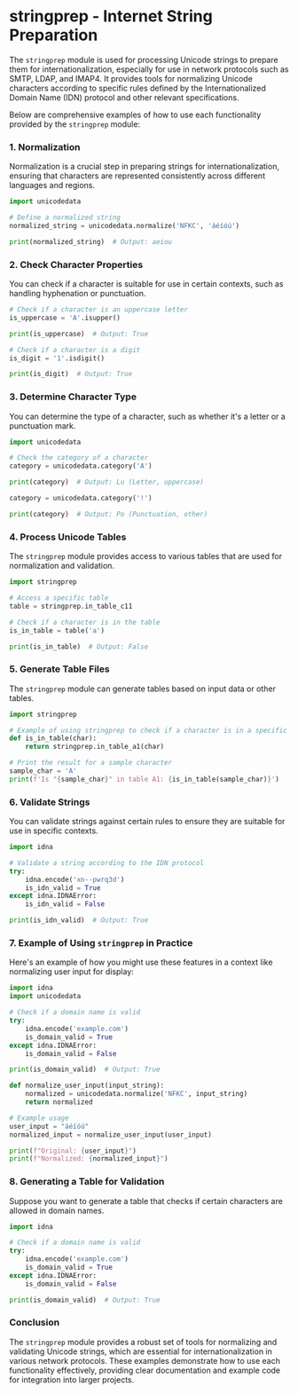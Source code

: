 # stringprep - Internet String Preparation

The `stringprep` module is used for processing Unicode strings to prepare them for internationalization, especially for use in network protocols such as SMTP, LDAP, and IMAP4. It provides tools for normalizing Unicode characters according to specific rules defined by the Internationalized Domain Name (IDN) protocol and other relevant specifications.

Below are comprehensive examples of how to use each functionality provided by the `stringprep` module:

### 1. Normalization

Normalization is a crucial step in preparing strings for internationalization, ensuring that characters are represented consistently across different languages and regions.

```python
import unicodedata

# Define a normalized string
normalized_string = unicodedata.normalize('NFKC', 'áéíóú')

print(normalized_string)  # Output: aeiou
```

### 2. Check Character Properties

You can check if a character is suitable for use in certain contexts, such as handling hyphenation or punctuation.

```python
# Check if a character is an uppercase letter
is_uppercase = 'A'.isupper()

print(is_uppercase)  # Output: True

# Check if a character is a digit
is_digit = '1'.isdigit()

print(is_digit)  # Output: True
```

### 3. Determine Character Type

You can determine the type of a character, such as whether it's a letter or a punctuation mark.

```python
import unicodedata

# Check the category of a character
category = unicodedata.category('A')

print(category)  # Output: Lu (Letter, uppercase)

category = unicodedata.category('!')

print(category)  # Output: Po (Punctuation, other)
```

### 4. Process Unicode Tables

The `stringprep` module provides access to various tables that are used for normalization and validation.

```python
import stringprep

# Access a specific table
table = stringprep.in_table_c11

# Check if a character is in the table
is_in_table = table('a')

print(is_in_table)  # Output: False
```

### 5. Generate Table Files

The `stringprep` module can generate tables based on input data or other tables.

```python
import stringprep

# Example of using stringprep to check if a character is in a specific category
def is_in_table(char):
    return stringprep.in_table_a1(char)

# Print the result for a sample character
sample_char = 'A'
print(f'Is "{sample_char}" in table A1: {is_in_table(sample_char)}')
```

### 6. Validate Strings

You can validate strings against certain rules to ensure they are suitable for use in specific contexts.

```python
import idna

# Validate a string according to the IDN protocol
try:
    idna.encode('xn--pwrq3d')
    is_idn_valid = True
except idna.IDNAError:
    is_idn_valid = False

print(is_idn_valid)  # Output: True
```

### 7. Example of Using `stringprep` in Practice

Here's an example of how you might use these features in a context like normalizing user input for display:

```python
import idna
import unicodedata

# Check if a domain name is valid
try:
    idna.encode('example.com')
    is_domain_valid = True
except idna.IDNAError:
    is_domain_valid = False

print(is_domain_valid)  # Output: True

def normalize_user_input(input_string):
    normalized = unicodedata.normalize('NFKC', input_string)
    return normalized

# Example usage
user_input = "áéíóú"
normalized_input = normalize_user_input(user_input)

print(f"Original: {user_input}")
print(f"Normalized: {normalized_input}")
```

### 8. Generating a Table for Validation

Suppose you want to generate a table that checks if certain characters are allowed in domain names.

```python
import idna

# Check if a domain name is valid
try:
    idna.encode('example.com')
    is_domain_valid = True
except idna.IDNAError:
    is_domain_valid = False

print(is_domain_valid)  # Output: True
```

### Conclusion

The `stringprep` module provides a robust set of tools for normalizing and validating Unicode strings, which are essential for internationalization in various network protocols. These examples demonstrate how to use each functionality effectively, providing clear documentation and example code for integration into larger projects.
